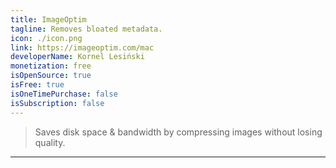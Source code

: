 ```yaml
---
title: ImageOptim
tagline: Removes bloated metadata.
icon: ./icon.png
link: https://imageoptim.com/mac
developerName: Kornel Lesiński
monetization: free
isOpenSource: true
isFree: true
isOneTimePurchase: false
isSubscription: false
---
```


> Saves disk space & bandwidth by compressing images without losing quality.

---
